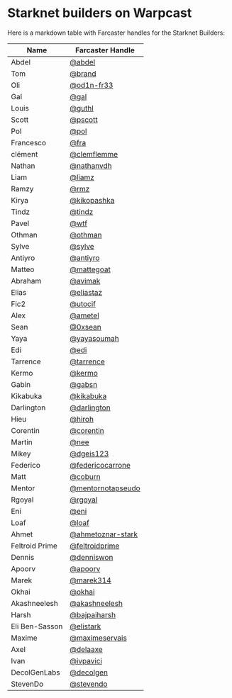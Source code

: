 # Starknet builders on Warpcast

Here is a markdown table with Farcaster handles for the Starknet Builders:

| Name           | Farcaster Handle                                           |
| -------------- | ---------------------------------------------------------- |
| Abdel          | [@abdel](https://warpcast.com/abdel)                       |
| Tom            | [@brand](https://warpcast.com/brand)                       |
| Oli            | [@od1n-fr33](https://warpcast.com/0d1n-fr33)               |
| Gal            | [@gal](https://warpcast.com/gal)                           |
| Louis          | [@guthl](https://warpcast.com/guthl)                       |
| Scott          | [@pscott](https://warpcast.com/pscott)                     |
| Pol            | [@pol](https://warpcast.com/pol)                           |
| Francesco      | [@fra](https://warpcast.com/fra)                           |
| clément        | [@clemflemme](https://warpcast.com/clemflemme)             |
| Nathan         | [@nathanvdh](https://warpcast.com/nathanvdh)               |
| Liam           | [@liamz](https://warpcast.com/liamz)                       |
| Ramzy          | [@rmz](https://warpcast.com/rmz)                           |
| Kirya          | [@kikopashka](https://warpcast.com/kikopashka)             |
| Tindz          | [@tindz](https://warpcast.com/tindz)                       |
| Pavel          | [@wtf](https://warpcast.com/wtf)                           |
| Othman         | [@othman](https://warpcast.com/othman)                     |
| Sylve          | [@sylve](https://warpcast.com/sylve)                       |
| Antiyro        | [@antiyro](https://warpcast.com/antiyro)                   |
| Matteo         | [@mattegoat](https://warpcast.com/mattegoat)               |
| Abraham        | [@avimak](https://warpcast.com/avimak)                     |
| Elias          | [@eliastaz](https://warpcast.com/eliastaz)                 |
| Fic2           | [@utocif](https://warpcast.com/utocif)                     |
| Alex           | [@ametel](https://warpcast.com/ametel)                     |
| Sean           | [@0xsean](https://warpcast.com/0xsean)                     |
| Yaya           | [@yayasoumah](https://warpcast.com/yayasoumah)             |
| Edi            | [@edi](https://warpcast.com/edi)                           |
| Tarrence       | [@tarrence](https://warpcast.com/tarrence)                 |
| Kermo          | [@kermo](https://warpcast.com/kermo)                       |
| Gabin          | [@gabsn](https://warpcast.com/gabsn)                       |
| Kikabuka       | [@kikabuka](https://warpcast.com/kikabuka)                 |
| Darlington     | [@darlington](https://warpcast.com/darlington)             |
| Hieu           | [@hiroh](https://warpcast.com/hiroh)                       |
| Corentin       | [@corentin](https://warpcast.com/corentin)                 |
| Martin         | [@nee](https://warpcast.com/nee)                           |
| Mikey          | [@dgeis123](https://warpcast.com/dgeis123)                 |
| Federico       | [@federicocarrone](https://warpcast.com/federicocarrone)   |
| Matt           | [@coburn](https://warpcast.com/coburn)                     |
| Mentor         | [@mentornotapseudo](https://warpcast.com/mentornotapseudo) |
| Rgoyal         | [@rgoyal](https://warpcast.com/rgoyal)                     |
| Eni            | [@eni](https://warpcast.com/eni)                           |
| Loaf           | [@loaf](https://warpcast.com/loaf)                         |
| Ahmet          | [@ahmetoznar-stark](https://warpcast.com/ahmetoznar-stark) |
| Feltroid Prime | [@feltroidprime](https://warpcast.com/feltroidprime)       |
| Dennis         | [@denniswon](https://warpcast.com/denniswon)               |
| Apoorv         | [@apoorv](https://warpcast.com/apoorv)                     |
| Marek          | [@marek314](https://warpcast.com/marek314)                 |
| Okhai          | [@okhai](https://warpcast.com/okhai)                       |
| Akashneelesh   | [@akashneelesh](https://warpcast.com/akashneelesh)         |
| Harsh          | [@bajpaiharsh](https://warpcast.com/bajpaiharsh)           |
| Eli Ben-Sasson | [@elistark](https://warpcast.com/elistark)                 |
| Maxime         | [@maximeservais](https://warpcast.com/maximeservais)       |
| Axel           | [@delaaxe](https://warpcast.com/delaaxe)                   |
| Ivan           | [@ivpavici](https://warpcast.com/ivpavici)                 |
| DecolGenLabs   | [@decolgen](https://warpcast.com/decolgen)                 |
| StevenDo       | [@stevendo](https://warpcast.com/stevendo)                 |       